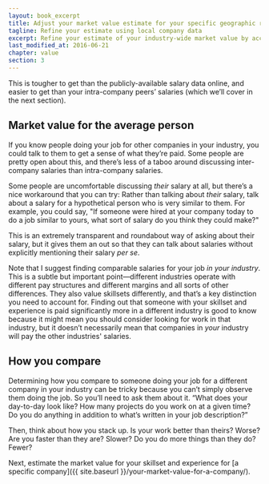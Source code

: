 ```yaml
---
layout: book_excerpt
title: Adjust your market value estimate for your specific geographic region
tagline: Refine your estimate using local company data
excerpt: Refine your estimate of your industry-wide market value by accounting for what similar people are paid for similar jobs in your geographic region.
last_modified_at: 2016-06-21
chapter: value
section: 3
---
```


This is tougher to get than the publicly-available salary data online, and easier to get than your intra-company peers’ salaries (which we’ll cover in the next section).

## Market value for the average person

If you know people doing your job for other companies in your industry, you could talk to them to get a sense of what they’re paid. Some people are pretty open about this, and there’s less of a taboo around discussing inter-company salaries than intra-company salaries.

Some people are uncomfortable discussing *their* salary at all, but there’s a nice workaround that you can try: Rather than talking about *their* salary, talk about a salary for a hypothetical person who is very similar to them. For example, you could say, "If someone were hired at your company today to do a job similar to yours, what sort of salary do you think they could make?"

This is an extremely transparent and roundabout way of asking about their salary, but it gives them an out so that they can talk about salaries without explicitly mentioning their salary *per se*.

Note that I suggest finding comparable salaries for your job *in your industry*. This is a subtle but important point—different industries operate with different pay structures and different margins and all sorts of other differences. They also value skillsets differently, and that’s a key distinction you need to account for. Finding out that someone with your skillset and experience is paid significantly more in a different industry is good to know because it might mean you should consider looking for work in that industry, but it doesn’t necessarily mean that companies in *your* industry will pay the other industries' salaries.

## How you compare

Determining how you compare to someone doing your job for a different company in your industry can be tricky because you can’t simply observe them doing the job. So you’ll need to ask them about it. “What does your day-to-day look like? How many projects do you work on at a given time? Do you do anything in addition to what’s written in your job description?”

Then, think about how you stack up. Is your work better than theirs? Worse? Are you faster than they are? Slower? Do you do more things than they do? Fewer? 

Next, estimate the market value for your skillset and experience for [a specific company]({{ site.baseurl }}/your-market-value-for-a-company/).